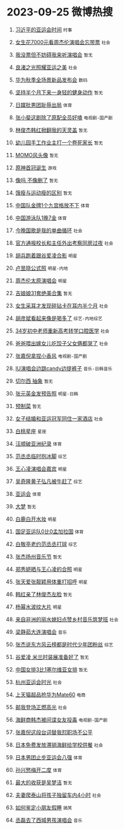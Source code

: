 # 2023-09-25 微博热搜 
1. [习近平的亚运会时间](https://m.weibo.cn/search?containerid=100103type%3D1%26t%3D10%26q%3D%23%E4%B9%A0%E8%BF%91%E5%B9%B3%E7%9A%84%E4%BA%9A%E8%BF%90%E4%BC%9A%E6%97%B6%E9%97%B4%23&stream_entry_id=51&isnewpage=1&extparam=seat%3D1%26q%3D%2523%25E4%25B9%25A0%25E8%25BF%2591%25E5%25B9%25B3%25E7%259A%2584%25E4%25BA%259A%25E8%25BF%2590%25E4%25BC%259A%25E6%2597%25B6%25E9%2597%25B4%2523%26cate%3D10103%26pos%3D0%26stream_entry_id%3D51%26dgr%3D0%26c_type%3D51%26filter_type%3Drealtimehot%26display_time%3D1695582411%26pre_seqid%3D169558241191594829197) `时事` 

2. [女生花7000元看周杰伦演唱会忘带票](https://m.weibo.cn/search?containerid=100103type%3D1%26t%3D10%26q%3D%23%E5%A5%B3%E7%94%9F%E8%8A%B17000%E5%85%83%E7%9C%8B%E5%91%A8%E6%9D%B0%E4%BC%A6%E6%BC%94%E5%94%B1%E4%BC%9A%E5%BF%98%E5%B8%A6%E7%A5%A8%23&stream_entry_id=31&isnewpage=1&extparam=seat%3D1%26realpos%3D1%26dgr%3D0%26flag%3D2%26c_type%3D31%26filter_type%3Drealtimehot%26stream_entry_id%3D31%26cate%3D5001%26pos%3D0%26q%3D%2523%25E5%25A5%25B3%25E7%2594%259F%25E8%258A%25B17000%25E5%2585%2583%25E7%259C%258B%25E5%2591%25A8%25E6%259D%25B0%25E4%25BC%25A6%25E6%25BC%2594%25E5%2594%25B1%25E4%25BC%259A%25E5%25BF%2598%25E5%25B8%25A6%25E7%25A5%25A8%2523%26lcate%3D5001%26band_rank%3D1%26display_time%3D1695582411%26pre_seqid%3D169558241191594829197) `社会` 

3. [我没票但不妨碍我来听演唱会](https://m.weibo.cn/search?containerid=100103type%3D1%26t%3D10%26q%3D%E6%88%91%E6%B2%A1%E7%A5%A8%E4%BD%86%E4%B8%8D%E5%A6%A8%E7%A2%8D%E6%88%91%E6%9D%A5%E5%90%AC%E6%BC%94%E5%94%B1%E4%BC%9A&stream_entry_id=31&isnewpage=1&extparam=seat%3D1%26realpos%3D2%26dgr%3D0%26flag%3D2%26c_type%3D31%26filter_type%3Drealtimehot%26stream_entry_id%3D31%26cate%3D5001%26pos%3D1%26q%3D%25E6%2588%2591%25E6%25B2%25A1%25E7%25A5%25A8%25E4%25BD%2586%25E4%25B8%258D%25E5%25A6%25A8%25E7%25A2%258D%25E6%2588%2591%25E6%259D%25A5%25E5%2590%25AC%25E6%25BC%2594%25E5%2594%25B1%25E4%25BC%259A%26lcate%3D5001%26band_rank%3D2%26display_time%3D1695582411%26pre_seqid%3D169558241191594829197) `暂无` 

4. [良渚之光照耀亚运之美](https://m.weibo.cn/search?containerid=100103type%3D1%26t%3D10%26q%3D%23%E8%89%AF%E6%B8%9A%E4%B9%8B%E5%85%89%E7%85%A7%E8%80%80%E4%BA%9A%E8%BF%90%E4%B9%8B%E7%BE%8E%23&stream_entry_id=31&isnewpage=1&extparam=seat%3D1%26realpos%3D3%26dgr%3D0%26flag%3D0%26c_type%3D31%26filter_type%3Drealtimehot%26stream_entry_id%3D31%26cate%3D5001%26pos%3D2%26q%3D%2523%25E8%2589%25AF%25E6%25B8%259A%25E4%25B9%258B%25E5%2585%2589%25E7%2585%25A7%25E8%2580%2580%25E4%25BA%259A%25E8%25BF%2590%25E4%25B9%258B%25E7%25BE%258E%2523%26lcate%3D5001%26band_rank%3D3%26display_time%3D1695582411%26pre_seqid%3D169558241191594829197) `社会` 

5. [华为秋季全场景新品发布会](https://m.weibo.cn/search?containerid=100103type%3D1%26t%3D10%26q%3D%23%E5%8D%8E%E4%B8%BA%E7%A7%8B%E5%AD%A3%E5%85%A8%E5%9C%BA%E6%99%AF%E6%96%B0%E5%93%81%E5%8F%91%E5%B8%83%E4%BC%9A%23&stream_entry_id=31&isnewpage=1&extparam=seat%3D1%26q%3D%2523%25E5%258D%258E%25E4%25B8%25BA%25E7%25A7%258B%25E5%25AD%25A3%25E5%2585%25A8%25E5%259C%25BA%25E6%2599%25AF%25E6%2596%25B0%25E5%2593%2581%25E5%258F%2591%25E5%25B8%2583%25E4%25BC%259A%2523%26topic_ad%3D1%26band_rank%3D4%26adid%3D205392%26stream_entry_id%3D31%26c_type%3D31%26filter_type%3Drealtimehot%26is_ad_pos%3D1%26pos%3D3%26lcate%3D5001%26dgr%3D0%26cate%3D5001%26display_time%3D1695582411%26pre_seqid%3D169558241191594829197) `数码` 

6. [坚持半个月下来一身轻的健身动作](https://m.weibo.cn/search?containerid=100103type%3D1%26t%3D10%26q%3D%E5%9D%9A%E6%8C%81%E5%8D%8A%E4%B8%AA%E6%9C%88%E4%B8%8B%E6%9D%A5%E4%B8%80%E8%BA%AB%E8%BD%BB%E7%9A%84%E5%81%A5%E8%BA%AB%E5%8A%A8%E4%BD%9C&stream_entry_id=31&isnewpage=1&extparam=seat%3D1%26realpos%3D4%26dgr%3D0%26flag%3D0%26c_type%3D31%26filter_type%3Drealtimehot%26stream_entry_id%3D31%26cate%3D5001%26pos%3D4%26q%3D%25E5%259D%259A%25E6%258C%2581%25E5%258D%258A%25E4%25B8%25AA%25E6%259C%2588%25E4%25B8%258B%25E6%259D%25A5%25E4%25B8%2580%25E8%25BA%25AB%25E8%25BD%25BB%25E7%259A%2584%25E5%2581%25A5%25E8%25BA%25AB%25E5%258A%25A8%25E4%25BD%259C%26lcate%3D5001%26band_rank%3D4%26display_time%3D1695582411%26pre_seqid%3D169558241191594829197) `暂无` 

7. [日媒批男团耻辱出局](https://m.weibo.cn/search?containerid=100103type%3D1%26t%3D10%26q%3D%23%E6%97%A5%E5%AA%92%E6%89%B9%E7%94%B7%E5%9B%A2%E8%80%BB%E8%BE%B1%E5%87%BA%E5%B1%80%23&stream_entry_id=31&isnewpage=1&extparam=seat%3D1%26realpos%3D5%26dgr%3D0%26flag%3D0%26c_type%3D31%26filter_type%3Drealtimehot%26stream_entry_id%3D31%26cate%3D5001%26pos%3D5%26q%3D%2523%25E6%2597%25A5%25E5%25AA%2592%25E6%2589%25B9%25E7%2594%25B7%25E5%259B%25A2%25E8%2580%25BB%25E8%25BE%25B1%25E5%2587%25BA%25E5%25B1%2580%2523%26lcate%3D5001%26band_rank%3D5%26display_time%3D1695582411%26pre_seqid%3D169558241191594829197) `体育` 

8. [张小斐这剧除了原配全员好嗑](https://m.weibo.cn/search?containerid=100103type%3D1%26t%3D10%26q%3D%23%E5%BC%A0%E5%B0%8F%E6%96%90%E8%BF%99%E5%89%A7%E9%99%A4%E4%BA%86%E5%8E%9F%E9%85%8D%E5%85%A8%E5%91%98%E5%A5%BD%E5%97%91%23&stream_entry_id=31&isnewpage=1&extparam=seat%3D1%26realpos%3D6%26dgr%3D0%26flag%3D2%26c_type%3D31%26filter_type%3Drealtimehot%26stream_entry_id%3D31%26cate%3D5001%26pos%3D6%26q%3D%2523%25E5%25BC%25A0%25E5%25B0%258F%25E6%2596%2590%25E8%25BF%2599%25E5%2589%25A7%25E9%2599%25A4%25E4%25BA%2586%25E5%258E%259F%25E9%2585%258D%25E5%2585%25A8%25E5%2591%2598%25E5%25A5%25BD%25E5%2597%2591%2523%26lcate%3D5001%26band_rank%3D6%26display_time%3D1695582411%26pre_seqid%3D169558241191594829197) `电视剧-国产剧` 

9. [林俊杰韩红掀翻我的天灵盖](https://m.weibo.cn/search?containerid=100103type%3D1%26t%3D10%26q%3D%E6%9E%97%E4%BF%8A%E6%9D%B0%E9%9F%A9%E7%BA%A2%E6%8E%80%E7%BF%BB%E6%88%91%E7%9A%84%E5%A4%A9%E7%81%B5%E7%9B%96&stream_entry_id=31&isnewpage=1&extparam=seat%3D1%26realpos%3D7%26dgr%3D0%26flag%3D16%26c_type%3D31%26filter_type%3Drealtimehot%26stream_entry_id%3D31%26cate%3D5001%26pos%3D7%26q%3D%25E6%259E%2597%25E4%25BF%258A%25E6%259D%25B0%25E9%259F%25A9%25E7%25BA%25A2%25E6%258E%2580%25E7%25BF%25BB%25E6%2588%2591%25E7%259A%2584%25E5%25A4%25A9%25E7%2581%25B5%25E7%259B%2596%26lcate%3D5001%26band_rank%3D7%26display_time%3D1695582411%26pre_seqid%3D169558241191594829197) `暂无` 

10. [幼儿园手工作业主打一个卷死家长](https://m.weibo.cn/search?containerid=100103type%3D1%26t%3D10%26q%3D%E5%B9%BC%E5%84%BF%E5%9B%AD%E6%89%8B%E5%B7%A5%E4%BD%9C%E4%B8%9A%E4%B8%BB%E6%89%93%E4%B8%80%E4%B8%AA%E5%8D%B7%E6%AD%BB%E5%AE%B6%E9%95%BF&stream_entry_id=31&isnewpage=1&extparam=seat%3D1%26realpos%3D8%26dgr%3D0%26flag%3D0%26c_type%3D31%26filter_type%3Drealtimehot%26stream_entry_id%3D31%26cate%3D5001%26pos%3D8%26q%3D%25E5%25B9%25BC%25E5%2584%25BF%25E5%259B%25AD%25E6%2589%258B%25E5%25B7%25A5%25E4%25BD%259C%25E4%25B8%259A%25E4%25B8%25BB%25E6%2589%2593%25E4%25B8%2580%25E4%25B8%25AA%25E5%258D%25B7%25E6%25AD%25BB%25E5%25AE%25B6%25E9%2595%25BF%26lcate%3D5001%26band_rank%3D8%26display_time%3D1695582411%26pre_seqid%3D169558241191594829197) `暂无` 

11. [MOMO风头像](https://m.weibo.cn/search?containerid=100103type%3D1%26t%3D10%26q%3DMOMO%E9%A3%8E%E5%A4%B4%E5%83%8F&stream_entry_id=31&isnewpage=1&extparam=seat%3D1%26realpos%3D9%26dgr%3D0%26flag%3D0%26c_type%3D31%26filter_type%3Drealtimehot%26stream_entry_id%3D31%26cate%3D5001%26pos%3D9%26q%3DMOMO%25E9%25A3%258E%25E5%25A4%25B4%25E5%2583%258F%26lcate%3D5001%26band_rank%3D9%26display_time%3D1695582411%26pre_seqid%3D169558241191594829197) `暂无` 

12. [原神首冠诞生](https://m.weibo.cn/search?containerid=100103type%3D1%26t%3D10%26q%3D%23%E5%8E%9F%E7%A5%9E%E9%A6%96%E5%86%A0%E8%AF%9E%E7%94%9F%23&stream_entry_id=31&isnewpage=1&extparam=seat%3D1%26realpos%3D10%26dgr%3D0%26flag%3D0%26c_type%3D31%26filter_type%3Drealtimehot%26stream_entry_id%3D31%26cate%3D5001%26pos%3D10%26q%3D%2523%25E5%258E%259F%25E7%25A5%259E%25E9%25A6%2596%25E5%2586%25A0%25E8%25AF%259E%25E7%2594%259F%2523%26lcate%3D5001%26band_rank%3D10%26display_time%3D1695582411%26pre_seqid%3D169558241191594829197) `游戏` 

13. [像吗 不像删了](https://m.weibo.cn/search?containerid=100103type%3D1%26t%3D10%26q%3D%E5%83%8F%E5%90%97+%E4%B8%8D%E5%83%8F%E5%88%A0%E4%BA%86&stream_entry_id=31&isnewpage=1&extparam=seat%3D1%26realpos%3D11%26dgr%3D0%26flag%3D2%26c_type%3D31%26filter_type%3Drealtimehot%26stream_entry_id%3D31%26cate%3D5001%26pos%3D11%26q%3D%25E5%2583%258F%25E5%2590%2597%2520%25E4%25B8%258D%25E5%2583%258F%25E5%2588%25A0%25E4%25BA%2586%26lcate%3D5001%26band_rank%3D11%26display_time%3D1695582411%26pre_seqid%3D169558241191594829197) `暂无` 

14. [饿瘦与运动瘦的区别](https://m.weibo.cn/search?containerid=100103type%3D1%26t%3D10%26q%3D%E9%A5%BF%E7%98%A6%E4%B8%8E%E8%BF%90%E5%8A%A8%E7%98%A6%E7%9A%84%E5%8C%BA%E5%88%AB&stream_entry_id=31&isnewpage=1&extparam=seat%3D1%26realpos%3D12%26dgr%3D0%26flag%3D0%26c_type%3D31%26filter_type%3Drealtimehot%26stream_entry_id%3D31%26cate%3D5001%26pos%3D12%26q%3D%25E9%25A5%25BF%25E7%2598%25A6%25E4%25B8%258E%25E8%25BF%2590%25E5%258A%25A8%25E7%2598%25A6%25E7%259A%2584%25E5%258C%25BA%25E5%2588%25AB%26lcate%3D5001%26band_rank%3D12%26display_time%3D1695582411%26pre_seqid%3D169558241191594829197) `暂无` 

15. [中国队金牌1个九宫格放不下](https://m.weibo.cn/search?containerid=100103type%3D1%26t%3D10%26q%3D%23%E4%B8%AD%E5%9B%BD%E9%98%9F%E9%87%91%E7%89%8C1%E4%B8%AA%E4%B9%9D%E5%AE%AB%E6%A0%BC%E6%94%BE%E4%B8%8D%E4%B8%8B%23&stream_entry_id=31&isnewpage=1&extparam=seat%3D1%26realpos%3D13%26dgr%3D0%26flag%3D32768%26c_type%3D31%26filter_type%3Drealtimehot%26stream_entry_id%3D31%26cate%3D5001%26pos%3D13%26q%3D%2523%25E4%25B8%25AD%25E5%259B%25BD%25E9%2598%259F%25E9%2587%2591%25E7%2589%258C1%25E4%25B8%25AA%25E4%25B9%259D%25E5%25AE%25AB%25E6%25A0%25BC%25E6%2594%25BE%25E4%25B8%258D%25E4%25B8%258B%2523%26lcate%3D5001%26band_rank%3D13%26display_time%3D1695582411%26pre_seqid%3D169558241191594829197) `体育` 

16. [中国游泳队1晚7金](https://m.weibo.cn/search?containerid=100103type%3D1%26t%3D10%26q%3D%23%E4%B8%AD%E5%9B%BD%E6%B8%B8%E6%B3%B3%E9%98%9F1%E6%99%9A7%E9%87%91%23&stream_entry_id=31&isnewpage=1&extparam=seat%3D1%26realpos%3D14%26dgr%3D0%26flag%3D0%26c_type%3D31%26filter_type%3Drealtimehot%26stream_entry_id%3D31%26cate%3D5001%26pos%3D14%26q%3D%2523%25E4%25B8%25AD%25E5%259B%25BD%25E6%25B8%25B8%25E6%25B3%25B3%25E9%2598%259F1%25E6%2599%259A7%25E9%2587%2591%2523%26lcate%3D5001%26band_rank%3D14%26display_time%3D1695582411%26pre_seqid%3D169558241191594829197) `体育` 

17. [今晚国歌是我的单曲循环](https://m.weibo.cn/search?containerid=100103type%3D1%26t%3D10%26q%3D%23%E4%BB%8A%E6%99%9A%E5%9B%BD%E6%AD%8C%E6%98%AF%E6%88%91%E7%9A%84%E5%8D%95%E6%9B%B2%E5%BE%AA%E7%8E%AF%23&stream_entry_id=31&isnewpage=1&extparam=seat%3D1%26realpos%3D15%26dgr%3D0%26flag%3D0%26c_type%3D31%26filter_type%3Drealtimehot%26stream_entry_id%3D31%26cate%3D5001%26pos%3D15%26q%3D%2523%25E4%25BB%258A%25E6%2599%259A%25E5%259B%25BD%25E6%25AD%258C%25E6%2598%25AF%25E6%2588%2591%25E7%259A%2584%25E5%258D%2595%25E6%259B%25B2%25E5%25BE%25AA%25E7%258E%25AF%2523%26lcate%3D5001%26band_rank%3D15%26display_time%3D1695582411%26pre_seqid%3D169558241191594829197) `社会` 

18. [官方通报校长和主任外出考察同房过夜](https://m.weibo.cn/search?containerid=100103type%3D1%26t%3D10%26q%3D%23%E5%AE%98%E6%96%B9%E9%80%9A%E6%8A%A5%E6%A0%A1%E9%95%BF%E5%92%8C%E4%B8%BB%E4%BB%BB%E5%A4%96%E5%87%BA%E8%80%83%E5%AF%9F%E5%90%8C%E6%88%BF%E8%BF%87%E5%A4%9C%23&stream_entry_id=31&isnewpage=1&extparam=seat%3D1%26realpos%3D16%26dgr%3D0%26flag%3D0%26c_type%3D31%26filter_type%3Drealtimehot%26stream_entry_id%3D31%26cate%3D5001%26pos%3D16%26q%3D%2523%25E5%25AE%2598%25E6%2596%25B9%25E9%2580%259A%25E6%258A%25A5%25E6%25A0%25A1%25E9%2595%25BF%25E5%2592%258C%25E4%25B8%25BB%25E4%25BB%25BB%25E5%25A4%2596%25E5%2587%25BA%25E8%2580%2583%25E5%25AF%259F%25E5%2590%258C%25E6%2588%25BF%25E8%25BF%2587%25E5%25A4%259C%2523%26lcate%3D5001%26band_rank%3D16%26display_time%3D1695582411%26pre_seqid%3D169558241191594829197) `社会` 

19. [胡兵跑着跟谷爱凌合影](https://m.weibo.cn/search?containerid=100103type%3D1%26t%3D10%26q%3D%23%E8%83%A1%E5%85%B5%E8%B7%91%E7%9D%80%E8%B7%9F%E8%B0%B7%E7%88%B1%E5%87%8C%E5%90%88%E5%BD%B1%23&stream_entry_id=31&isnewpage=1&extparam=seat%3D1%26realpos%3D17%26dgr%3D0%26flag%3D0%26c_type%3D31%26filter_type%3Drealtimehot%26stream_entry_id%3D31%26cate%3D5001%26pos%3D17%26q%3D%2523%25E8%2583%25A1%25E5%2585%25B5%25E8%25B7%2591%25E7%259D%2580%25E8%25B7%259F%25E8%25B0%25B7%25E7%2588%25B1%25E5%2587%258C%25E5%2590%2588%25E5%25BD%25B1%2523%26lcate%3D5001%26band_rank%3D17%26display_time%3D1695582411%26pre_seqid%3D169558241191594829197) `明星` 

20. [卢昱晓公式照](https://m.weibo.cn/search?containerid=100103type%3D1%26t%3D10%26q%3D%23%E5%8D%A2%E6%98%B1%E6%99%93%E5%85%AC%E5%BC%8F%E7%85%A7%23&stream_entry_id=31&isnewpage=1&extparam=seat%3D1%26realpos%3D18%26dgr%3D0%26flag%3D0%26c_type%3D31%26filter_type%3Drealtimehot%26stream_entry_id%3D31%26cate%3D5001%26pos%3D18%26q%3D%2523%25E5%258D%25A2%25E6%2598%25B1%25E6%2599%2593%25E5%2585%25AC%25E5%25BC%258F%25E7%2585%25A7%2523%26lcate%3D5001%26band_rank%3D18%26display_time%3D1695582411%26pre_seqid%3D169558241191594829197) `明星-内地` 

21. [周杰伦太原演唱会](https://m.weibo.cn/search?containerid=100103type%3D1%26t%3D10%26q%3D%E5%91%A8%E6%9D%B0%E4%BC%A6%E5%A4%AA%E5%8E%9F%E6%BC%94%E5%94%B1%E4%BC%9A&stream_entry_id=31&isnewpage=1&extparam=seat%3D1%26realpos%3D19%26dgr%3D0%26flag%3D0%26c_type%3D31%26filter_type%3Drealtimehot%26stream_entry_id%3D31%26cate%3D5001%26pos%3D19%26q%3D%25E5%2591%25A8%25E6%259D%25B0%25E4%25BC%25A6%25E5%25A4%25AA%25E5%258E%259F%25E6%25BC%2594%25E5%2594%25B1%25E4%25BC%259A%26lcate%3D5001%26band_rank%3D19%26display_time%3D1695582411%26pre_seqid%3D169558241191594829197) `明星` 

22. [吉娘娘31套绝美合集](https://m.weibo.cn/search?containerid=100103type%3D1%26t%3D10%26q%3D%E5%90%89%E5%A8%98%E5%A8%9831%E5%A5%97%E7%BB%9D%E7%BE%8E%E5%90%88%E9%9B%86&stream_entry_id=31&isnewpage=1&extparam=seat%3D1%26realpos%3D20%26dgr%3D0%26flag%3D0%26c_type%3D31%26filter_type%3Drealtimehot%26stream_entry_id%3D31%26cate%3D5001%26pos%3D20%26q%3D%25E5%2590%2589%25E5%25A8%2598%25E5%25A8%259831%25E5%25A5%2597%25E7%25BB%259D%25E7%25BE%258E%25E5%2590%2588%25E9%259B%2586%26lcate%3D5001%26band_rank%3D20%26display_time%3D1695582411%26pre_seqid%3D169558241191594829197) `暂无` 

23. [女生采耳才发现碎钻卡在耳内半个月](https://m.weibo.cn/search?containerid=100103type%3D1%26t%3D10%26q%3D%23%E5%A5%B3%E7%94%9F%E9%87%87%E8%80%B3%E6%89%8D%E5%8F%91%E7%8E%B0%E7%A2%8E%E9%92%BB%E5%8D%A1%E5%9C%A8%E8%80%B3%E5%86%85%E5%8D%8A%E4%B8%AA%E6%9C%88%23&stream_entry_id=31&isnewpage=1&extparam=seat%3D1%26realpos%3D21%26dgr%3D0%26flag%3D0%26c_type%3D31%26filter_type%3Drealtimehot%26stream_entry_id%3D31%26cate%3D5001%26pos%3D21%26q%3D%2523%25E5%25A5%25B3%25E7%2594%259F%25E9%2587%2587%25E8%2580%25B3%25E6%2589%258D%25E5%258F%2591%25E7%258E%25B0%25E7%25A2%258E%25E9%2592%25BB%25E5%258D%25A1%25E5%259C%25A8%25E8%2580%25B3%25E5%2586%2585%25E5%258D%258A%25E4%25B8%25AA%25E6%259C%2588%2523%26lcate%3D5001%26band_rank%3D21%26display_time%3D1695582411%26pre_seqid%3D169558241191594829197) `社会` 

24. [胡彦斌看起来像是喝多了](https://m.weibo.cn/search?containerid=100103type%3D1%26t%3D10%26q%3D%23%E8%83%A1%E5%BD%A6%E6%96%8C%E7%9C%8B%E8%B5%B7%E6%9D%A5%E5%83%8F%E6%98%AF%E5%96%9D%E5%A4%9A%E4%BA%86%23&stream_entry_id=31&isnewpage=1&extparam=seat%3D1%26realpos%3D22%26dgr%3D0%26flag%3D1%26c_type%3D31%26filter_type%3Drealtimehot%26stream_entry_id%3D31%26cate%3D5001%26pos%3D22%26q%3D%2523%25E8%2583%25A1%25E5%25BD%25A6%25E6%2596%258C%25E7%259C%258B%25E8%25B5%25B7%25E6%259D%25A5%25E5%2583%258F%25E6%2598%25AF%25E5%2596%259D%25E5%25A4%259A%25E4%25BA%2586%2523%26lcate%3D5001%26band_rank%3D22%26display_time%3D1695582411%26pre_seqid%3D169558241191594829197) `综艺-内地综艺` 

25. [34岁初中老师重新高考转学口腔医学](https://m.weibo.cn/search?containerid=100103type%3D1%26t%3D10%26q%3D%2334%E5%B2%81%E5%88%9D%E4%B8%AD%E8%80%81%E5%B8%88%E9%87%8D%E6%96%B0%E9%AB%98%E8%80%83%E8%BD%AC%E5%AD%A6%E5%8F%A3%E8%85%94%E5%8C%BB%E5%AD%A6%23&stream_entry_id=31&isnewpage=1&extparam=seat%3D1%26realpos%3D23%26dgr%3D0%26flag%3D32768%26c_type%3D31%26filter_type%3Drealtimehot%26stream_entry_id%3D31%26cate%3D5001%26pos%3D23%26q%3D%252334%25E5%25B2%2581%25E5%2588%259D%25E4%25B8%25AD%25E8%2580%2581%25E5%25B8%2588%25E9%2587%258D%25E6%2596%25B0%25E9%25AB%2598%25E8%2580%2583%25E8%25BD%25AC%25E5%25AD%25A6%25E5%258F%25A3%25E8%2585%2594%25E5%258C%25BB%25E5%25AD%25A6%2523%26lcate%3D5001%26band_rank%3D23%26display_time%3D1695582411%26pre_seqid%3D169558241191594829197) `社会` 

26. [爸爸喂出嫁女儿吃饺子父女俩都哭了](https://m.weibo.cn/search?containerid=100103type%3D1%26t%3D10%26q%3D%23%E7%88%B8%E7%88%B8%E5%96%82%E5%87%BA%E5%AB%81%E5%A5%B3%E5%84%BF%E5%90%83%E9%A5%BA%E5%AD%90%E7%88%B6%E5%A5%B3%E4%BF%A9%E9%83%BD%E5%93%AD%E4%BA%86%23&stream_entry_id=31&isnewpage=1&extparam=seat%3D1%26realpos%3D24%26dgr%3D0%26flag%3D32768%26c_type%3D31%26filter_type%3Drealtimehot%26stream_entry_id%3D31%26cate%3D5001%26pos%3D24%26q%3D%2523%25E7%2588%25B8%25E7%2588%25B8%25E5%2596%2582%25E5%2587%25BA%25E5%25AB%2581%25E5%25A5%25B3%25E5%2584%25BF%25E5%2590%2583%25E9%25A5%25BA%25E5%25AD%2590%25E7%2588%25B6%25E5%25A5%25B3%25E4%25BF%25A9%25E9%2583%25BD%25E5%2593%25AD%25E4%25BA%2586%2523%26lcate%3D5001%26band_rank%3D24%26display_time%3D1695582411%26pre_seqid%3D169558241191594829197) `社会` 

27. [张嘉倪拿捏小香风](https://m.weibo.cn/search?containerid=100103type%3D1%26t%3D10%26q%3D%23%E5%BC%A0%E5%98%89%E5%80%AA%E6%8B%BF%E6%8D%8F%E5%B0%8F%E9%A6%99%E9%A3%8E%23&stream_entry_id=31&isnewpage=1&extparam=seat%3D1%26realpos%3D25%26dgr%3D0%26flag%3D0%26c_type%3D31%26filter_type%3Drealtimehot%26stream_entry_id%3D31%26cate%3D5001%26pos%3D25%26q%3D%2523%25E5%25BC%25A0%25E5%2598%2589%25E5%2580%25AA%25E6%258B%25BF%25E6%258D%258F%25E5%25B0%258F%25E9%25A6%2599%25E9%25A3%258E%2523%26lcate%3D5001%26band_rank%3D25%26display_time%3D1695582411%26pre_seqid%3D169558241191594829197) `电视剧-国产剧` 

28. [IU演唱会边跳candy边提裤子](https://m.weibo.cn/search?containerid=100103type%3D1%26t%3D10%26q%3D%23IU%E6%BC%94%E5%94%B1%E4%BC%9A%E8%BE%B9%E8%B7%B3candy%E8%BE%B9%E6%8F%90%E8%A3%A4%E5%AD%90%23&stream_entry_id=31&isnewpage=1&extparam=seat%3D1%26realpos%3D26%26dgr%3D0%26flag%3D0%26c_type%3D31%26filter_type%3Drealtimehot%26stream_entry_id%3D31%26cate%3D5001%26pos%3D26%26q%3D%2523IU%25E6%25BC%2594%25E5%2594%25B1%25E4%25BC%259A%25E8%25BE%25B9%25E8%25B7%25B3candy%25E8%25BE%25B9%25E6%258F%2590%25E8%25A3%25A4%25E5%25AD%2590%2523%26lcate%3D5001%26band_rank%3D26%26display_time%3D1695582411%26pre_seqid%3D169558241191594829197) `音乐-日韩音乐` 

29. [切尔西 抽象](https://m.weibo.cn/search?containerid=100103type%3D1%26t%3D10%26q%3D%E5%88%87%E5%B0%94%E8%A5%BF+%E6%8A%BD%E8%B1%A1&stream_entry_id=31&isnewpage=1&extparam=seat%3D1%26realpos%3D27%26dgr%3D0%26flag%3D0%26c_type%3D31%26filter_type%3Drealtimehot%26stream_entry_id%3D31%26cate%3D5001%26pos%3D27%26q%3D%25E5%2588%2587%25E5%25B0%2594%25E8%25A5%25BF%2520%25E6%258A%25BD%25E8%25B1%25A1%26lcate%3D5001%26band_rank%3D27%26display_time%3D1695582411%26pre_seqid%3D169558241191594829197) `暂无` 

30. [张元英金发预告照](https://m.weibo.cn/search?containerid=100103type%3D1%26t%3D10%26q%3D%23%E5%BC%A0%E5%85%83%E8%8B%B1%E9%87%91%E5%8F%91%E9%A2%84%E5%91%8A%E7%85%A7%23&stream_entry_id=31&isnewpage=1&extparam=seat%3D1%26realpos%3D28%26dgr%3D0%26flag%3D0%26c_type%3D31%26filter_type%3Drealtimehot%26stream_entry_id%3D31%26cate%3D5001%26pos%3D28%26q%3D%2523%25E5%25BC%25A0%25E5%2585%2583%25E8%258B%25B1%25E9%2587%2591%25E5%258F%2591%25E9%25A2%2584%25E5%2591%258A%25E7%2585%25A7%2523%26lcate%3D5001%26band_rank%3D28%26display_time%3D1695582411%26pre_seqid%3D169558241191594829197) `明星-日韩` 

31. [预制菜](https://m.weibo.cn/search?containerid=100103type%3D1%26t%3D10%26q%3D%E9%A2%84%E5%88%B6%E8%8F%9C&stream_entry_id=31&isnewpage=1&extparam=seat%3D1%26realpos%3D29%26dgr%3D0%26flag%3D0%26c_type%3D31%26filter_type%3Drealtimehot%26stream_entry_id%3D31%26cate%3D5001%26pos%3D29%26q%3D%25E9%25A2%2584%25E5%2588%25B6%25E8%258F%259C%26lcate%3D5001%26band_rank%3D29%26display_time%3D1695582411%26pre_seqid%3D169558241191594829197) `暂无` 

32. [女子结婚和亚运冠军同住一家酒店](https://m.weibo.cn/search?containerid=100103type%3D1%26t%3D10%26q%3D%23%E5%A5%B3%E5%AD%90%E7%BB%93%E5%A9%9A%E5%92%8C%E4%BA%9A%E8%BF%90%E5%86%A0%E5%86%9B%E5%90%8C%E4%BD%8F%E4%B8%80%E5%AE%B6%E9%85%92%E5%BA%97%23&stream_entry_id=31&isnewpage=1&extparam=seat%3D1%26realpos%3D30%26dgr%3D0%26flag%3D32768%26c_type%3D31%26filter_type%3Drealtimehot%26stream_entry_id%3D31%26cate%3D5001%26pos%3D30%26q%3D%2523%25E5%25A5%25B3%25E5%25AD%2590%25E7%25BB%2593%25E5%25A9%259A%25E5%2592%258C%25E4%25BA%259A%25E8%25BF%2590%25E5%2586%25A0%25E5%2586%259B%25E5%2590%258C%25E4%25BD%258F%25E4%25B8%2580%25E5%25AE%25B6%25E9%2585%2592%25E5%25BA%2597%2523%26lcate%3D5001%26band_rank%3D30%26display_time%3D1695582411%26pre_seqid%3D169558241191594829197) `社会` 

33. [白桃星座](https://m.weibo.cn/search?containerid=100103type%3D1%26t%3D10%26q%3D%E7%99%BD%E6%A1%83%E6%98%9F%E5%BA%A7&stream_entry_id=31&isnewpage=1&extparam=seat%3D1%26realpos%3D31%26dgr%3D0%26flag%3D0%26c_type%3D31%26filter_type%3Drealtimehot%26stream_entry_id%3D31%26cate%3D5001%26pos%3D31%26q%3D%25E7%2599%25BD%25E6%25A1%2583%25E6%2598%259F%25E5%25BA%25A7%26lcate%3D5001%26band_rank%3D31%26display_time%3D1695582411%26pre_seqid%3D169558241191594829197) `星座` 

34. [汪顺破亚洲纪录](https://m.weibo.cn/search?containerid=100103type%3D1%26t%3D10%26q%3D%23%E6%B1%AA%E9%A1%BA%E7%A0%B4%E4%BA%9A%E6%B4%B2%E7%BA%AA%E5%BD%95%23&stream_entry_id=31&isnewpage=1&extparam=seat%3D1%26realpos%3D32%26dgr%3D0%26flag%3D0%26c_type%3D31%26filter_type%3Drealtimehot%26stream_entry_id%3D31%26cate%3D5001%26pos%3D32%26q%3D%2523%25E6%25B1%25AA%25E9%25A1%25BA%25E7%25A0%25B4%25E4%25BA%259A%25E6%25B4%25B2%25E7%25BA%25AA%25E5%25BD%2595%2523%26lcate%3D5001%26band_rank%3D32%26display_time%3D1695582411%26pre_seqid%3D169558241191594829197) `体育` 

35. [范丞丞临时抱冰脚](https://m.weibo.cn/search?containerid=100103type%3D1%26t%3D10%26q%3D%23%E8%8C%83%E4%B8%9E%E4%B8%9E%E4%B8%B4%E6%97%B6%E6%8A%B1%E5%86%B0%E8%84%9A%23&stream_entry_id=31&isnewpage=1&extparam=seat%3D1%26realpos%3D33%26dgr%3D0%26flag%3D0%26c_type%3D31%26filter_type%3Drealtimehot%26stream_entry_id%3D31%26cate%3D5001%26pos%3D33%26q%3D%2523%25E8%258C%2583%25E4%25B8%259E%25E4%25B8%259E%25E4%25B8%25B4%25E6%2597%25B6%25E6%258A%25B1%25E5%2586%25B0%25E8%2584%259A%2523%26lcate%3D5001%26band_rank%3D33%26display_time%3D1695582411%26pre_seqid%3D169558241191594829197) `综艺` 

36. [王心凌演唱会嘉宾](https://m.weibo.cn/search?containerid=100103type%3D1%26t%3D10%26q%3D%23%E7%8E%8B%E5%BF%83%E5%87%8C%E6%BC%94%E5%94%B1%E4%BC%9A%E5%98%89%E5%AE%BE%23&stream_entry_id=31&isnewpage=1&extparam=seat%3D1%26realpos%3D34%26dgr%3D0%26flag%3D0%26c_type%3D31%26filter_type%3Drealtimehot%26stream_entry_id%3D31%26cate%3D5001%26pos%3D34%26q%3D%2523%25E7%258E%258B%25E5%25BF%2583%25E5%2587%258C%25E6%25BC%2594%25E5%2594%25B1%25E4%25BC%259A%25E5%2598%2589%25E5%25AE%25BE%2523%26lcate%3D5001%26band_rank%3D34%26display_time%3D1695582411%26pre_seqid%3D169558241191594829197) `明星` 

37. [吴奇隆黄子弘凡被牛赶了](https://m.weibo.cn/search?containerid=100103type%3D1%26t%3D10%26q%3D%23%E5%90%B4%E5%A5%87%E9%9A%86%E9%BB%84%E5%AD%90%E5%BC%98%E5%87%A1%E8%A2%AB%E7%89%9B%E8%B5%B6%E4%BA%86%23&stream_entry_id=31&isnewpage=1&extparam=seat%3D1%26realpos%3D35%26dgr%3D0%26flag%3D0%26c_type%3D31%26filter_type%3Drealtimehot%26stream_entry_id%3D31%26cate%3D5001%26pos%3D35%26q%3D%2523%25E5%2590%25B4%25E5%25A5%2587%25E9%259A%2586%25E9%25BB%2584%25E5%25AD%2590%25E5%25BC%2598%25E5%2587%25A1%25E8%25A2%25AB%25E7%2589%259B%25E8%25B5%25B6%25E4%25BA%2586%2523%26lcate%3D5001%26band_rank%3D35%26display_time%3D1695582411%26pre_seqid%3D169558241191594829197) `综艺` 

38. [亚运会](https://m.weibo.cn/search?containerid=100103type%3D1%26t%3D10%26q%3D%E4%BA%9A%E8%BF%90%E4%BC%9A&stream_entry_id=31&isnewpage=1&extparam=seat%3D1%26realpos%3D36%26dgr%3D0%26flag%3D0%26c_type%3D31%26filter_type%3Drealtimehot%26stream_entry_id%3D31%26cate%3D5001%26pos%3D36%26q%3D%25E4%25BA%259A%25E8%25BF%2590%25E4%25BC%259A%26lcate%3D5001%26band_rank%3D36%26display_time%3D1695582411%26pre_seqid%3D169558241191594829197) `体育` 

39. [大梦](https://m.weibo.cn/search?containerid=100103type%3D1%26t%3D10%26q%3D%E5%A4%A7%E6%A2%A6&stream_entry_id=31&isnewpage=1&extparam=seat%3D1%26realpos%3D37%26dgr%3D0%26flag%3D0%26c_type%3D31%26filter_type%3Drealtimehot%26stream_entry_id%3D31%26cate%3D5001%26pos%3D37%26q%3D%25E5%25A4%25A7%25E6%25A2%25A6%26lcate%3D5001%26band_rank%3D37%26display_time%3D1695582411%26pre_seqid%3D169558241191594829197) `暂无` 

40. [白鹿白开水妆](https://m.weibo.cn/search?containerid=100103type%3D1%26t%3D10%26q%3D%23%E7%99%BD%E9%B9%BF%E7%99%BD%E5%BC%80%E6%B0%B4%E5%A6%86%23&stream_entry_id=31&isnewpage=1&extparam=seat%3D1%26realpos%3D38%26dgr%3D0%26flag%3D0%26c_type%3D31%26filter_type%3Drealtimehot%26stream_entry_id%3D31%26cate%3D5001%26pos%3D38%26q%3D%2523%25E7%2599%25BD%25E9%25B9%25BF%25E7%2599%25BD%25E5%25BC%2580%25E6%25B0%25B4%25E5%25A6%2586%2523%26lcate%3D5001%26band_rank%3D38%26display_time%3D1695582411%26pre_seqid%3D169558241191594829197) `明星` 

41. [国足亚运队0比0孟加拉国](https://m.weibo.cn/search?containerid=100103type%3D1%26t%3D10%26q%3D%23%E5%9B%BD%E8%B6%B3%E4%BA%9A%E8%BF%90%E9%98%9F0%E6%AF%940%E5%AD%9F%E5%8A%A0%E6%8B%89%E5%9B%BD%23&stream_entry_id=31&isnewpage=1&extparam=seat%3D1%26realpos%3D39%26dgr%3D0%26flag%3D0%26c_type%3D31%26filter_type%3Drealtimehot%26stream_entry_id%3D31%26cate%3D5001%26pos%3D39%26q%3D%2523%25E5%259B%25BD%25E8%25B6%25B3%25E4%25BA%259A%25E8%25BF%2590%25E9%2598%259F0%25E6%25AF%25940%25E5%25AD%259F%25E5%258A%25A0%25E6%258B%2589%25E5%259B%25BD%2523%26lcate%3D5001%26band_rank%3D39%26display_time%3D1695582411%26pre_seqid%3D169558241191594829197) `体育` 

42. [白敬亭老约范丞丞打球](https://m.weibo.cn/search?containerid=100103type%3D1%26t%3D10%26q%3D%23%E7%99%BD%E6%95%AC%E4%BA%AD%E8%80%81%E7%BA%A6%E8%8C%83%E4%B8%9E%E4%B8%9E%E6%89%93%E7%90%83%23&stream_entry_id=31&isnewpage=1&extparam=seat%3D1%26realpos%3D40%26dgr%3D0%26flag%3D0%26c_type%3D31%26filter_type%3Drealtimehot%26stream_entry_id%3D31%26cate%3D5001%26pos%3D40%26q%3D%2523%25E7%2599%25BD%25E6%2595%25AC%25E4%25BA%25AD%25E8%2580%2581%25E7%25BA%25A6%25E8%258C%2583%25E4%25B8%259E%25E4%25B8%259E%25E6%2589%2593%25E7%2590%2583%2523%26lcate%3D5001%26band_rank%3D40%26display_time%3D1695582411%26pre_seqid%3D169558241191594829197) `综艺` 

43. [张杰扬州音乐节](https://m.weibo.cn/search?containerid=100103type%3D1%26t%3D10%26q%3D%E5%BC%A0%E6%9D%B0%E6%89%AC%E5%B7%9E%E9%9F%B3%E4%B9%90%E8%8A%82&stream_entry_id=31&isnewpage=1&extparam=seat%3D1%26realpos%3D41%26dgr%3D0%26flag%3D0%26c_type%3D31%26filter_type%3Drealtimehot%26stream_entry_id%3D31%26cate%3D5001%26pos%3D41%26q%3D%25E5%25BC%25A0%25E6%259D%25B0%25E6%2589%25AC%25E5%25B7%259E%25E9%259F%25B3%25E4%25B9%2590%25E8%258A%2582%26lcate%3D5001%26band_rank%3D41%26display_time%3D1695582411%26pre_seqid%3D169558241191594829197) `暂无` 

44. [郑秀妍晒与王心凌的合照](https://m.weibo.cn/search?containerid=100103type%3D1%26t%3D10%26q%3D%23%E9%83%91%E7%A7%80%E5%A6%8D%E6%99%92%E4%B8%8E%E7%8E%8B%E5%BF%83%E5%87%8C%E7%9A%84%E5%90%88%E7%85%A7%23&stream_entry_id=31&isnewpage=1&extparam=seat%3D1%26realpos%3D42%26dgr%3D0%26flag%3D0%26c_type%3D31%26filter_type%3Drealtimehot%26stream_entry_id%3D31%26cate%3D5001%26pos%3D42%26q%3D%2523%25E9%2583%2591%25E7%25A7%2580%25E5%25A6%258D%25E6%2599%2592%25E4%25B8%258E%25E7%258E%258B%25E5%25BF%2583%25E5%2587%258C%25E7%259A%2584%25E5%2590%2588%25E7%2585%25A7%2523%26lcate%3D5001%26band_rank%3D42%26display_time%3D1695582411%26pre_seqid%3D169558241191594829197) `明星` 

45. [张天爱张靓颖用体重打招呼](https://m.weibo.cn/search?containerid=100103type%3D1%26t%3D10%26q%3D%23%E5%BC%A0%E5%A4%A9%E7%88%B1%E5%BC%A0%E9%9D%93%E9%A2%96%E7%94%A8%E4%BD%93%E9%87%8D%E6%89%93%E6%8B%9B%E5%91%BC%23&stream_entry_id=31&isnewpage=1&extparam=seat%3D1%26realpos%3D43%26dgr%3D0%26flag%3D0%26c_type%3D31%26filter_type%3Drealtimehot%26stream_entry_id%3D31%26cate%3D5001%26pos%3D43%26q%3D%2523%25E5%25BC%25A0%25E5%25A4%25A9%25E7%2588%25B1%25E5%25BC%25A0%25E9%259D%2593%25E9%25A2%2596%25E7%2594%25A8%25E4%25BD%2593%25E9%2587%258D%25E6%2589%2593%25E6%258B%259B%25E5%2591%25BC%2523%26lcate%3D5001%26band_rank%3D43%26display_time%3D1695582411%26pre_seqid%3D169558241191594829197) `明星` 

46. [韩红亲了林俊杰左脸](https://m.weibo.cn/search?containerid=100103type%3D1%26t%3D10%26q%3D%E9%9F%A9%E7%BA%A2%E4%BA%B2%E4%BA%86%E6%9E%97%E4%BF%8A%E6%9D%B0%E5%B7%A6%E8%84%B8&stream_entry_id=31&isnewpage=1&extparam=seat%3D1%26realpos%3D44%26dgr%3D0%26flag%3D0%26c_type%3D31%26filter_type%3Drealtimehot%26stream_entry_id%3D31%26cate%3D5001%26pos%3D44%26q%3D%25E9%259F%25A9%25E7%25BA%25A2%25E4%25BA%25B2%25E4%25BA%2586%25E6%259E%2597%25E4%25BF%258A%25E6%259D%25B0%25E5%25B7%25A6%25E8%2584%25B8%26lcate%3D5001%26band_rank%3D44%26display_time%3D1695582411%26pre_seqid%3D169558241191594829197) `暂无` 

47. [杨幂水波纹大片](https://m.weibo.cn/search?containerid=100103type%3D1%26t%3D10%26q%3D%23%E6%9D%A8%E5%B9%82%E6%B0%B4%E6%B3%A2%E7%BA%B9%E5%A4%A7%E7%89%87%23&stream_entry_id=31&isnewpage=1&extparam=seat%3D1%26realpos%3D45%26dgr%3D0%26flag%3D0%26c_type%3D31%26filter_type%3Drealtimehot%26stream_entry_id%3D31%26cate%3D5001%26pos%3D45%26q%3D%2523%25E6%259D%25A8%25E5%25B9%2582%25E6%25B0%25B4%25E6%25B3%25A2%25E7%25BA%25B9%25E5%25A4%25A7%25E7%2589%2587%2523%26lcate%3D5001%26band_rank%3D45%26display_time%3D1695582411%26pre_seqid%3D169558241191594829197) `明星` 

48. [来自非洲的丽水媳妇点赞乡村音乐筑梦班](https://m.weibo.cn/search?containerid=100103type%3D1%26t%3D10%26q%3D%23%E6%9D%A5%E8%87%AA%E9%9D%9E%E6%B4%B2%E7%9A%84%E4%B8%BD%E6%B0%B4%E5%AA%B3%E5%A6%87%E7%82%B9%E8%B5%9E%E4%B9%A1%E6%9D%91%E9%9F%B3%E4%B9%90%E7%AD%91%E6%A2%A6%E7%8F%AD%23&stream_entry_id=31&isnewpage=1&extparam=seat%3D1%26realpos%3D46%26dgr%3D0%26flag%3D32768%26c_type%3D31%26filter_type%3Drealtimehot%26stream_entry_id%3D31%26cate%3D5001%26pos%3D46%26q%3D%2523%25E6%259D%25A5%25E8%2587%25AA%25E9%259D%259E%25E6%25B4%25B2%25E7%259A%2584%25E4%25B8%25BD%25E6%25B0%25B4%25E5%25AA%25B3%25E5%25A6%2587%25E7%2582%25B9%25E8%25B5%259E%25E4%25B9%25A1%25E6%259D%2591%25E9%259F%25B3%25E4%25B9%2590%25E7%25AD%2591%25E6%25A2%25A6%25E7%258F%25AD%2523%26lcate%3D5001%26band_rank%3D46%26display_time%3D1695582411%26pre_seqid%3D169558241191594829197) `社会` 

49. [梁静茹大连演唱会](https://m.weibo.cn/search?containerid=100103type%3D1%26t%3D10%26q%3D%23%E6%A2%81%E9%9D%99%E8%8C%B9%E5%A4%A7%E8%BF%9E%E6%BC%94%E5%94%B1%E4%BC%9A%23&stream_entry_id=31&isnewpage=1&extparam=seat%3D1%26realpos%3D47%26dgr%3D0%26flag%3D1%26c_type%3D31%26filter_type%3Drealtimehot%26stream_entry_id%3D31%26cate%3D5001%26pos%3D47%26q%3D%2523%25E6%25A2%2581%25E9%259D%2599%25E8%258C%25B9%25E5%25A4%25A7%25E8%25BF%259E%25E6%25BC%2594%25E5%2594%25B1%25E4%25BC%259A%2523%26lcate%3D5001%26band_rank%3D47%26display_time%3D1695582411%26pre_seqid%3D169558241191594829197) `音乐` 

50. [张杰说东方风云榜都是时代少年团粉丝](https://m.weibo.cn/search?containerid=100103type%3D1%26t%3D10%26q%3D%23%E5%BC%A0%E6%9D%B0%E8%AF%B4%E4%B8%9C%E6%96%B9%E9%A3%8E%E4%BA%91%E6%A6%9C%E9%83%BD%E6%98%AF%E6%97%B6%E4%BB%A3%E5%B0%91%E5%B9%B4%E5%9B%A2%E7%B2%89%E4%B8%9D%23&stream_entry_id=31&isnewpage=1&extparam=seat%3D1%26realpos%3D48%26dgr%3D0%26flag%3D0%26c_type%3D31%26filter_type%3Drealtimehot%26stream_entry_id%3D31%26cate%3D5001%26pos%3D48%26q%3D%2523%25E5%25BC%25A0%25E6%259D%25B0%25E8%25AF%25B4%25E4%25B8%259C%25E6%2596%25B9%25E9%25A3%258E%25E4%25BA%2591%25E6%25A6%259C%25E9%2583%25BD%25E6%2598%25AF%25E6%2597%25B6%25E4%25BB%25A3%25E5%25B0%2591%25E5%25B9%25B4%25E5%259B%25A2%25E7%25B2%2589%25E4%25B8%259D%2523%26lcate%3D5001%26band_rank%3D48%26display_time%3D1695582411%26pre_seqid%3D169558241191594829197) `综艺` 

51. [谷爱凌 米兰时装展准备好了](https://m.weibo.cn/search?containerid=100103type%3D1%26t%3D10%26q%3D%E8%B0%B7%E7%88%B1%E5%87%8C+%E7%B1%B3%E5%85%B0%E6%97%B6%E8%A3%85%E5%B1%95%E5%87%86%E5%A4%87%E5%A5%BD%E4%BA%86&stream_entry_id=31&isnewpage=1&extparam=seat%3D1%26realpos%3D49%26dgr%3D0%26flag%3D0%26c_type%3D31%26filter_type%3Drealtimehot%26stream_entry_id%3D31%26cate%3D5001%26pos%3D49%26q%3D%25E8%25B0%25B7%25E7%2588%25B1%25E5%2587%258C%2520%25E7%25B1%25B3%25E5%2585%25B0%25E6%2597%25B6%25E8%25A3%2585%25E5%25B1%2595%25E5%2587%2586%25E5%25A4%2587%25E5%25A5%25BD%25E4%25BA%2586%26lcate%3D5001%26band_rank%3D49%26display_time%3D1695582411%26pre_seqid%3D169558241191594829197) `暂无` 

52. [中国女排3比1塞尔维亚女排](https://m.weibo.cn/search?containerid=100103type%3D1%26t%3D10%26q%3D%23%E4%B8%AD%E5%9B%BD%E5%A5%B3%E6%8E%923%E6%AF%941%E5%A1%9E%E5%B0%94%E7%BB%B4%E4%BA%9A%E5%A5%B3%E6%8E%92%23&stream_entry_id=31&isnewpage=1&extparam=seat%3D1%26realpos%3D50%26dgr%3D0%26flag%3D0%26c_type%3D31%26filter_type%3Drealtimehot%26stream_entry_id%3D31%26cate%3D5001%26pos%3D50%26q%3D%2523%25E4%25B8%25AD%25E5%259B%25BD%25E5%25A5%25B3%25E6%258E%25923%25E6%25AF%25941%25E5%25A1%259E%25E5%25B0%2594%25E7%25BB%25B4%25E4%25BA%259A%25E5%25A5%25B3%25E6%258E%2592%2523%26lcate%3D5001%26band_rank%3D50%26display_time%3D1695582411%26pre_seqid%3D169558241191594829197) `暂无` 

53. [杭州亚运会时光](https://m.weibo.cn/search?containerid=100103type%3D1%26t%3D10%26q%3D%23%E6%9D%AD%E5%B7%9E%E4%BA%9A%E8%BF%90%E4%BC%9A%E6%97%B6%E5%85%89%23&stream_entry_id=51&isnewpage=1&extparam=seat%3D1%26q%3D%2523%25E6%259D%25AD%25E5%25B7%259E%25E4%25BA%259A%25E8%25BF%2590%25E4%25BC%259A%25E6%2597%25B6%25E5%2585%2589%2523%26cate%3D10103%26pos%3D0%26stream_entry_id%3D51%26dgr%3D0%26c_type%3D51%26filter_type%3Drealtimehot%26display_time%3D1695578997%26pre_seqid%3D16955789975020179571) `社会` 

54. [上天猫超品抢华为Mate60](https://m.weibo.cn/search?containerid=100103type%3D1%26t%3D10%26q%3D%23%E4%B8%8A%E5%A4%A9%E7%8C%AB%E8%B6%85%E5%93%81%E6%8A%A2%E5%8D%8E%E4%B8%BAMate60%23&stream_entry_id=31&isnewpage=1&extparam=seat%3D1%26q%3D%2523%25E4%25B8%258A%25E5%25A4%25A9%25E7%258C%25AB%25E8%25B6%2585%25E5%2593%2581%25E6%258A%25A2%25E5%258D%258E%25E4%25B8%25BAMate60%2523%26dgr%3D0%26topic_ad%3D1%26adid%3D205489%26stream_entry_id%3D31%26c_type%3D31%26filter_type%3Drealtimehot%26cate%3D5001%26band_rank%3D4%26lcate%3D5001%26pos%3D3%26is_ad_pos%3D1%26display_time%3D1695578997%26pre_seqid%3D16955789975020179571) `电商` 

55. [邮我登场正燃高光](https://m.weibo.cn/search?containerid=100103type%3D1%26t%3D10%26q%3D%23%E9%82%AE%E6%88%91%E7%99%BB%E5%9C%BA%E6%AD%A3%E7%87%83%E9%AB%98%E5%85%89%23&stream_entry_id=31&isnewpage=1&extparam=seat%3D1%26q%3D%2523%25E9%2582%25AE%25E6%2588%2591%25E7%2599%25BB%25E5%259C%25BA%25E6%25AD%25A3%25E7%2587%2583%25E9%25AB%2598%25E5%2585%2589%2523%26dgr%3D0%26topic_ad%3D1%26adid%3D205365%26stream_entry_id%3D31%26c_type%3D31%26filter_type%3Drealtimehot%26cate%3D5001%26band_rank%3D7%26lcate%3D5001%26pos%3D7%26is_ad_pos%3D1%26display_time%3D1695578997%26pre_seqid%3D16955789975020179571) `社会` 

56. [海鲜商韩杰被间谍女友投毒](https://m.weibo.cn/search?containerid=100103type%3D1%26t%3D10%26q%3D%23%E6%B5%B7%E9%B2%9C%E5%95%86%E9%9F%A9%E6%9D%B0%E8%A2%AB%E9%97%B4%E8%B0%8D%E5%A5%B3%E5%8F%8B%E6%8A%95%E6%AF%92%23&stream_entry_id=31&isnewpage=1&extparam=seat%3D1%26q%3D%2523%25E6%25B5%25B7%25E9%25B2%259C%25E5%2595%2586%25E9%259F%25A9%25E6%259D%25B0%25E8%25A2%25AB%25E9%2597%25B4%25E8%25B0%258D%25E5%25A5%25B3%25E5%258F%258B%25E6%258A%2595%25E6%25AF%2592%2523%26dgr%3D0%26flag%3D0%26c_type%3D31%26filter_type%3Drealtimehot%26stream_entry_id%3D31%26cate%3D5001%26pos%3D43%26realpos%3D42%26lcate%3D5001%26band_rank%3D42%26display_time%3D1695578997%26pre_seqid%3D16955789975020179571) `电视剧-国产剧` 

57. [张嘉倪这段台词替我怼职场不公平](https://m.weibo.cn/search?containerid=100103type%3D1%26t%3D10%26q%3D%23%E5%BC%A0%E5%98%89%E5%80%AA%E8%BF%99%E6%AE%B5%E5%8F%B0%E8%AF%8D%E6%9B%BF%E6%88%91%E6%80%BC%E8%81%8C%E5%9C%BA%E4%B8%8D%E5%85%AC%E5%B9%B3%23&stream_entry_id=31&isnewpage=1&extparam=seat%3D1%26q%3D%2523%25E5%25BC%25A0%25E5%2598%2589%25E5%2580%25AA%25E8%25BF%2599%25E6%25AE%25B5%25E5%258F%25B0%25E8%25AF%258D%25E6%259B%25BF%25E6%2588%2591%25E6%2580%25BC%25E8%2581%258C%25E5%259C%25BA%25E4%25B8%258D%25E5%2585%25AC%25E5%25B9%25B3%2523%26dgr%3D0%26flag%3D0%26c_type%3D31%26filter_type%3Drealtimehot%26stream_entry_id%3D31%26cate%3D5001%26pos%3D50%26realpos%3D49%26lcate%3D5001%26band_rank%3D49%26display_time%3D1695578997%26pre_seqid%3D16955789975020179571)  

58. [日本免费发放滞销海鲜给学校供餐](https://m.weibo.cn/search?containerid=100103type%3D1%26t%3D10%26q%3D%23%E6%97%A5%E6%9C%AC%E5%85%8D%E8%B4%B9%E5%8F%91%E6%94%BE%E6%BB%9E%E9%94%80%E6%B5%B7%E9%B2%9C%E7%BB%99%E5%AD%A6%E6%A0%A1%E4%BE%9B%E9%A4%90%23&stream_entry_id=31&isnewpage=1&extparam=seat%3D1%26q%3D%2523%25E6%2597%25A5%25E6%259C%25AC%25E5%2585%258D%25E8%25B4%25B9%25E5%258F%2591%25E6%2594%25BE%25E6%25BB%259E%25E9%2594%2580%25E6%25B5%25B7%25E9%25B2%259C%25E7%25BB%2599%25E5%25AD%25A6%25E6%25A0%25A1%25E4%25BE%259B%25E9%25A4%2590%2523%26dgr%3D0%26flag%3D0%26c_type%3D31%26filter_type%3Drealtimehot%26stream_entry_id%3D31%26cate%3D5001%26pos%3D16%26realpos%3D16%26band_rank%3D16%26lcate%3D5001%26display_time%3D1695575239%26pre_seqid%3D1695575239600027230231) `社会` 

59. [日本男团止步亚运会八强](https://m.weibo.cn/search?containerid=100103type%3D1%26t%3D10%26q%3D%23%E6%97%A5%E6%9C%AC%E7%94%B7%E5%9B%A2%E6%AD%A2%E6%AD%A5%E4%BA%9A%E8%BF%90%E4%BC%9A%E5%85%AB%E5%BC%BA%23&stream_entry_id=31&isnewpage=1&extparam=seat%3D1%26q%3D%2523%25E6%2597%25A5%25E6%259C%25AC%25E7%2594%25B7%25E5%259B%25A2%25E6%25AD%25A2%25E6%25AD%25A5%25E4%25BA%259A%25E8%25BF%2590%25E4%25BC%259A%25E5%2585%25AB%25E5%25BC%25BA%2523%26dgr%3D0%26flag%3D0%26c_type%3D31%26filter_type%3Drealtimehot%26stream_entry_id%3D31%26cate%3D5001%26pos%3D46%26realpos%3D46%26band_rank%3D46%26lcate%3D5001%26display_time%3D1695575239%26pre_seqid%3D1695575239600027230231) `体育` 

60. [孙兴慜梅开二度](https://m.weibo.cn/search?containerid=100103type%3D1%26t%3D10%26q%3D%23%E5%AD%99%E5%85%B4%E6%85%9C%E6%A2%85%E5%BC%80%E4%BA%8C%E5%BA%A6%23&stream_entry_id=31&isnewpage=1&extparam=seat%3D1%26q%3D%2523%25E5%25AD%2599%25E5%2585%25B4%25E6%2585%259C%25E6%25A2%2585%25E5%25BC%2580%25E4%25BA%258C%25E5%25BA%25A6%2523%26dgr%3D0%26flag%3D0%26c_type%3D31%26filter_type%3Drealtimehot%26stream_entry_id%3D31%26cate%3D5001%26pos%3D48%26realpos%3D48%26band_rank%3D48%26lcate%3D5001%26display_time%3D1695575239%26pre_seqid%3D1695575239600027230231) `体育` 

61. [最大的收获是吴梦洁](https://m.weibo.cn/search?containerid=100103type%3D1%26t%3D10%26q%3D%E6%9C%80%E5%A4%A7%E7%9A%84%E6%94%B6%E8%8E%B7%E6%98%AF%E5%90%B4%E6%A2%A6%E6%B4%81&stream_entry_id=31&isnewpage=1&extparam=seat%3D1%26q%3D%25E6%259C%2580%25E5%25A4%25A7%25E7%259A%2584%25E6%2594%25B6%25E8%258E%25B7%25E6%2598%25AF%25E5%2590%25B4%25E6%25A2%25A6%25E6%25B4%2581%26dgr%3D0%26flag%3D0%26c_type%3D31%26filter_type%3Drealtimehot%26stream_entry_id%3D31%26cate%3D5001%26pos%3D49%26realpos%3D49%26band_rank%3D49%26lcate%3D5001%26display_time%3D1695575239%26pre_seqid%3D1695575239600027230231) `暂无` 

62. [夫妻爬泰山将孩子独留车内4小时](https://m.weibo.cn/search?containerid=100103type%3D1%26t%3D10%26q%3D%23%E5%A4%AB%E5%A6%BB%E7%88%AC%E6%B3%B0%E5%B1%B1%E5%B0%86%E5%AD%A9%E5%AD%90%E7%8B%AC%E7%95%99%E8%BD%A6%E5%86%854%E5%B0%8F%E6%97%B6%23&stream_entry_id=31&isnewpage=1&extparam=seat%3D1%26q%3D%2523%25E5%25A4%25AB%25E5%25A6%25BB%25E7%2588%25AC%25E6%25B3%25B0%25E5%25B1%25B1%25E5%25B0%2586%25E5%25AD%25A9%25E5%25AD%2590%25E7%258B%25AC%25E7%2595%2599%25E8%25BD%25A6%25E5%2586%25854%25E5%25B0%258F%25E6%2597%25B6%2523%26dgr%3D0%26flag%3D0%26c_type%3D31%26filter_type%3Drealtimehot%26stream_entry_id%3D31%26cate%3D5001%26pos%3D50%26realpos%3D50%26band_rank%3D50%26lcate%3D5001%26display_time%3D1695575239%26pre_seqid%3D1695575239600027230231) `社会` 

63. [如何鉴定小朋友假睡](https://m.weibo.cn/search?containerid=100103type%3D1%26t%3D10%26q%3D%23%E5%A6%82%E4%BD%95%E9%89%B4%E5%AE%9A%E5%B0%8F%E6%9C%8B%E5%8F%8B%E5%81%87%E7%9D%A1%23&stream_entry_id=31&isnewpage=1&extparam=seat%3D1%26q%3D%2523%25E5%25A6%2582%25E4%25BD%2595%25E9%2589%25B4%25E5%25AE%259A%25E5%25B0%258F%25E6%259C%258B%25E5%258F%258B%25E5%2581%2587%25E7%259D%25A1%2523%26filter_type%3Drealtimehot%26flag%3D1%26realpos%3D41%26band_rank%3D41%26stream_entry_id%3D31%26pos%3D40%26dgr%3D0%26lcate%3D5001%26c_type%3D31%26cate%3D5001%26display_time%3D1695571807%26pre_seqid%3D169557180744306409144) `搞笑` 

64. [丞磊去了西城男孩演唱会](https://m.weibo.cn/search?containerid=100103type%3D1%26t%3D10%26q%3D%23%E4%B8%9E%E7%A3%8A%E5%8E%BB%E4%BA%86%E8%A5%BF%E5%9F%8E%E7%94%B7%E5%AD%A9%E6%BC%94%E5%94%B1%E4%BC%9A%23&stream_entry_id=31&isnewpage=1&extparam=seat%3D1%26q%3D%2523%25E4%25B8%259E%25E7%25A3%258A%25E5%258E%25BB%25E4%25BA%2586%25E8%25A5%25BF%25E5%259F%258E%25E7%2594%25B7%25E5%25AD%25A9%25E6%25BC%2594%25E5%2594%25B1%25E4%25BC%259A%2523%26filter_type%3Drealtimehot%26flag%3D0%26realpos%3D47%26band_rank%3D47%26stream_entry_id%3D31%26pos%3D46%26dgr%3D0%26lcate%3D5001%26c_type%3D31%26cate%3D5001%26display_time%3D1695571807%26pre_seqid%3D169557180744306409144) `音乐` 
